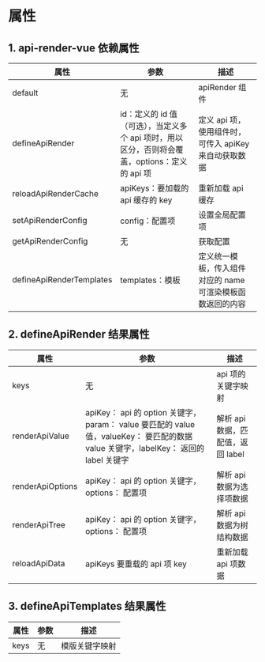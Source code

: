 # 属性

## 1. api-render-vue 依赖属性

| 属性                       | 参数                                                         | 描述                                |
|--------------------------|------------------------------------------------------------|-----------------------------------|
| default                  | 无                                                          | apiRender 组件                      |
| defineApiRender          | id：定义的 id 值（可选），当定义多个 api 项时，用以区分，否则将会覆盖，options：定义的 api 项 | 定义 api 项，使用组件时，可传入 apiKey 来自动获取数据 |
| reloadApiRenderCache     | apiKeys：要加载的 api 缓存的 key                                   | 重新加载 api 缓存                       |
| setApiRenderConfig       | config：配置项                                                 | 设置全局配置项                           |
| getApiRenderConfig       | 无                                                          | 获取配置                              |
| defineApiRenderTemplates | templates：模板                                               | 定义统一模板，传入组件对应的 name 可渲染模板函数返回的内容  |


## 2. defineApiRender 结果属性


| 属性               | 参数                                                                                                    | 描述                     |
|------------------|-------------------------------------------------------------------------------------------------------|------------------------|
| keys             | 无                                                                                                     | api 项的关键字映射            |
| renderApiValue   | apiKey： api 的 option 关键字，param： value 要匹配的 value 值，valueKey： 要匹配的数据 value 关键字，labelKey： 返回的 label 关键字 | 解析 api 数据，匹配值，返回 label |
| renderApiOptions | apiKey： api 的 option 关键字，options： 配置项                                                                 | 解析 api 数据为选择项数据        |
| renderApiTree    | apiKey： api 的 option 关键字，options： 配置项                                                                 | 解析 api 数据为树结构数据        |
| reloadApiData    | apiKeys 要重载的 api 项 key                                                                                | 重新加载 api 项数据           |


## 3. defineApiTemplates 结果属性

| 属性   | 参数 | 描述      |
|------|----|---------|
| keys | 无  | 模版关键字映射 |
